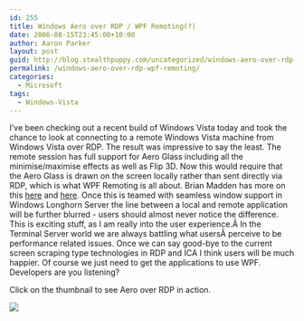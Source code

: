 ```yaml
---
id: 255
title: Windows Aero over RDP / WPF Remoting(?)
date: 2006-08-15T23:45:00+10:00
author: Aaron Parker
layout: post
guid: http://blog.stealthpuppy.com/uncategorized/windows-aero-over-rdp-wpf-remoting
permalink: /windows-aero-over-rdp-wpf-remoting/
categories:
  - Microsoft
tags:
  - Windows-Vista
---
```

I&#8217;ve been checking out a recent build of Windows Vista today and took the chance to look at connecting to a remote Windows Vista machine from Windows Vista over RDP. The result was impressive to say the least. The remote session has full support for Aero Glass including all the minimise/maximise effects as well as Flip 3D. Now this would require that the Aero Glass is drawn on the screen locally rather than sent directly via RDP, which is what WPF Remoting is all about. Brian Madden has more on this [here](http://www.brianmadden.com/content/content.asp?id=617) and [here](http://www.brianmadden.com/content/content.asp?id=500). Once this is teamed with seamless window support in Windows Longhorn Server the line between a local and remote application will be further blurred - users should almost never notice the difference. This is exciting stuff, as I am really into the user experience.Â In the Terminal Server world we are always battling what usersÂ perceive to be performance related issues. Once we can say good-bye to the current screen scraping type technologies in RDP and ICA I think users will be much happier. Of course we just need to get the applications to use WPF. Developers are you listening?

Click on the thumbnail to see Aero over RDP in action.

<a target="_blank" href="/photos/parky/picture1342.aspx"><img border="0" src="/photos/parky/images/1342/secondarythumb.aspx" /></a>